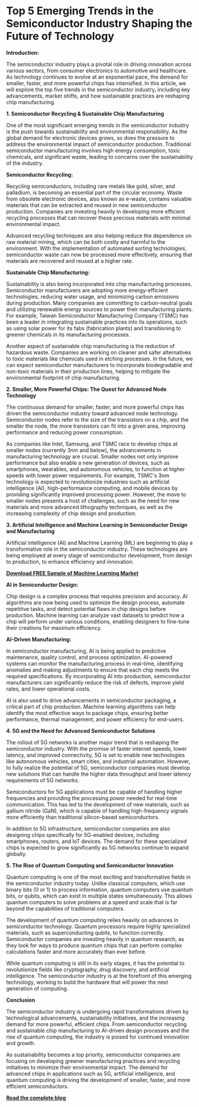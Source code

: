 # Top 5 Emerging Trends in the Semiconductor Industry Shaping the Future of Technology

**Introduction:**

The semiconductor industry plays a pivotal role in driving innovation across various sectors, from consumer electronics to automotive and healthcare. As technology continues to evolve at an exponential pace, the demand for smaller, faster, and more powerful chips has intensified. In this article, we will explore the top five trends in the semiconductor industry, including key advancements, market shifts, and how sustainable practices are reshaping chip manufacturing.

**1. Semiconductor Recycling & Sustainable Chip Manufacturing**
 
One of the most significant emerging trends in the semiconductor industry is the push towards sustainability and environmental responsibility. As the global demand for electronic devices grows, so does the pressure to address the environmental impact of semiconductor production. Traditional semiconductor manufacturing involves high energy consumption, toxic chemicals, and significant waste, leading to concerns over the sustainability of the industry.

**Semiconductor Recycling:**

Recycling semiconductors, including rare metals like gold, silver, and palladium, is becoming an essential part of the circular economy. Waste from obsolete electronic devices, also known as e-waste, contains valuable materials that can be extracted and reused in new semiconductor production. Companies are investing heavily in developing more efficient recycling processes that can recover these precious materials with minimal environmental impact.

Advanced recycling techniques are also helping reduce the dependence on raw material mining, which can be both costly and harmful to the environment. With the implementation of automated sorting technologies, semiconductor waste can now be processed more effectively, ensuring that materials are recovered and reused at a higher rate.

**Sustainable Chip Manufacturing:**

Sustainability is also being incorporated into chip manufacturing processes. Semiconductor manufacturers are adopting more energy-efficient technologies, reducing water usage, and minimizing carbon emissions during production. Many companies are committing to carbon-neutral goals and utilizing renewable energy sources to power their manufacturing plants. For example, Taiwan Semiconductor Manufacturing Company (TSMC) has been a leader in integrating sustainable practices into its operations, such as using solar power for its fabs (fabrication plants) and transitioning to greener chemicals in its manufacturing processes.

Another aspect of sustainable chip manufacturing is the reduction of hazardous waste. Companies are working on cleaner and safer alternatives to toxic materials like chemicals used in etching processes. In the future, we can expect semiconductor manufacturers to incorporate biodegradable and non-toxic materials in their production lines, helping to mitigate the environmental footprint of chip manufacturing.

**2. Smaller, More Powerful Chips: The Quest for Advanced Node Technology**
   
The continuous demand for smaller, faster, and more powerful chips has driven the semiconductor industry toward advanced node technology. Semiconductor nodes refer to the size of the transistors on a chip, and the smaller the node, the more transistors can fit into a given area, improving performance and reducing power consumption.

As companies like Intel, Samsung, and TSMC race to develop chips at smaller nodes (currently 3nm and below), the advancements in manufacturing technology are crucial. Smaller nodes not only improve performance but also enable a new generation of devices, such as smartphones, wearables, and autonomous vehicles, to function at higher speeds with lower power requirements.
For example, TSMC's 3nm technology is expected to revolutionize industries such as artificial intelligence (AI), high-performance computing, and mobile devices by providing significantly improved processing power. However, the move to smaller nodes presents a host of challenges, such as the need for new materials and more advanced lithography techniques, as well as the increasing complexity of chip design and production.

**3. Artificial Intelligence and Machine Learning in Semiconductor Design and Manufacturing**
   
Artificial intelligence (AI) and Machine Learning (ML) are beginning to play a transformative role in the semiconductor industry. These technologies are being employed at every stage of semiconductor development, from design to production, to enhance efficiency and innovation.

**[Download FREE Sample of Machine Learning Market](https://www.nextmsc.com/semiconductor-market/request-sample)**

**AI in Semiconductor Design:**

Chip design is a complex process that requires precision and accuracy. AI algorithms are now being used to optimize the design process, automate repetitive tasks, and detect potential flaws in chip designs before production. Machine learning can analyze vast datasets to predict how a chip will perform under various conditions, enabling designers to fine-tune their creations for maximum efficiency.

**AI-Driven Manufacturing:**

In semiconductor manufacturing, AI is being applied to predictive maintenance, quality control, and process optimization. AI-powered systems can monitor the manufacturing process in real-time, identifying anomalies and making adjustments to ensure that each chip meets the required specifications. By incorporating AI into production, semiconductor manufacturers can significantly reduce the risk of defects, improve yield rates, and lower operational costs.

AI is also used to drive advancements in semiconductor packaging, a critical part of chip production. Machine learning algorithms can help identify the most effective ways to package chips, ensuring better performance, thermal management, and power efficiency for end-users.

**4. 5G and the Need for Advanced Semiconductor Solutions**

The rollout of 5G networks is another major trend that is reshaping the semiconductor industry. With the promise of faster internet speeds, lower latency, and improved connectivity, 5G is set to enable new technologies like autonomous vehicles, smart cities, and industrial automation. However, to fully realize the potential of 5G, semiconductor companies must develop new solutions that can handle the higher data throughput and lower latency requirements of 5G networks.

Semiconductors for 5G applications must be capable of handling higher frequencies and providing the processing power needed for real-time communication. This has led to the development of new materials, such as gallium nitride (GaN), which is capable of handling high-frequency signals more efficiently than traditional silicon-based semiconductors.

In addition to 5G infrastructure, semiconductor companies are also designing chips specifically for 5G-enabled devices, including smartphones, routers, and IoT devices. The demand for these specialized chips is expected to grow significantly as 5G networks continue to expand globally.

**5. The Rise of Quantum Computing and Semiconductor Innovation**

Quantum computing is one of the most exciting and transformative fields in the semiconductor industry today. Unlike classical computers, which use binary bits (0 or 1) to process information, quantum computers use quantum bits, or qubits, which can exist in multiple states simultaneously. This allows quantum computers to solve problems at a speed and scale that is far beyond the capabilities of traditional computers.

The development of quantum computing relies heavily on advances in semiconductor technology. Quantum processors require highly specialized materials, such as superconducting qubits, to function correctly. Semiconductor companies are investing heavily in quantum research, as they look for ways to produce quantum chips that can perform complex calculations faster and more accurately than ever before.

While quantum computing is still in its early stages, it has the potential to revolutionize fields like cryptography, drug discovery, and artificial intelligence. The semiconductor industry is at the forefront of this emerging technology, working to build the hardware that will power the next generation of computing.

**Conclusion**

The semiconductor industry is undergoing rapid transformations driven by technological advancements, sustainability initiatives, and the increasing demand for more powerful, efficient chips. From semiconductor recycling and sustainable chip manufacturing to AI-driven design processes and the rise of quantum computing, the industry is poised for continued innovation and growth.

As sustainability becomes a top priority, semiconductor companies are focusing on developing greener manufacturing practices and recycling initiatives to minimize their environmental impact. The demand for advanced chips in applications such as 5G, artificial intelligence, and quantum computing is driving the development of smaller, faster, and more efficient semiconductors.

**[Read the complete blog](https://www.nextmsc.com/blogs/wafer-handling-robots-market-trends)**
